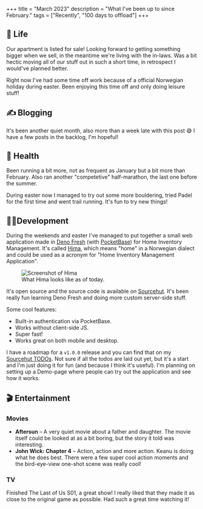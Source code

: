 +++
title = "March 2023"
description = "What I've been up to since February."
tags = ["Recently", "100 days to offload"]
+++

## 🌳 Life

Our apartment is listed for sale! Looking forward to getting something bigger
when we sell, in the meantime we're living with the in-laws. Was a bit hectic
moving all of our stuff out in such a short time, in retrospect I would've
planned better.

Right now I've had some time off work because of a official Norwegian holiday
during easter. Been enjoying this time off and only doing leisure stuff!

## ✍️ Blogging

It's been another quiet month, also more than a week late with this post 😅 I
have a few posts in the backlog, I'm hopeful!

## 💪 Health

Been running a bit more, not as frequent as January but a bit more than
February. Also ran another "competetive" half-marathon, the last one before the
summer.

During easter now I managed to try out some more bouldering, tried Padel for the
first time and went trail running. It's fun to try new things!

## 👨‍💻Development

During the weekends and easter I've managed to put together a small web
application made in [Deno Fresh][d_fresh] (with [PocketBase][pb]) for Home
Inventory Management. It's called [Hima][hima], which means "home" in a
Norwegian dialect and could be used as a acronym for "Home Inventory Management
Application".

<figure>
  <img
    src="/img/blog/2023-04-09-2023-march-recently/hima-screenshot.webp"
    alt="Screenshot of Hima">
  <figcaption>
    What Hima looks like as of today.
  </figcaption>
</figure>

It's open source and the source code is available on [Sourcehut][hima]. It's
been really fun learning Deno Fresh and doing more custom server-side stuff.

Some cool features:

- Built-in authentication via PocketBase.
- Works without client-side JS.
- Super fast!
- Works great on both mobile and desktop.

I have a roadmap for a `v1.0.0` release and you can find that on my [Sourcehut
TODOs][hima-todo]. Not sure if all the todos are laid out yet, but it's a start
and I'm just doing it for fun (and because I think it's useful). I'm planning on
setting up a Demo-page where people can try out the application and see how it
works.

## 🎬 Entertainment

### Movies

- **Aftersun** – A very quiet movie about a father and daughter. The movie
  itself could be looked at as a bit boring, but the story it told was
  interesting.
- **John Wick: Chapter 4** – Action, action and more action. Keanu is doing what
  he does best. There were a few super cool action moments and the bird-eye-view
  one-shot scene was really cool!

### TV

Finished The Last of Us S01, a great show! I really liked that they made it as
close to the original game as possible. Had such a great time watching it!

[d_fresh]: https://fresh.deno.dev/
[pb]: https://pocketbase.io/
[hima]: https://sr.ht/~timharek/hima/
[hima-todo]: https://todo.sr.ht/~timharek/hima

